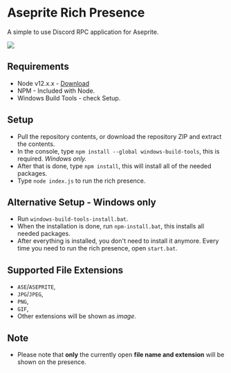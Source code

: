 # Aseprite Rich Presence

A simple to use Discord RPC application for Aseprite.

![](https://i.imgur.com/VMkH8TK.png)

## Requirements
- Node v12.x.x - [Download](https://nodejs.org/en/download/)
- NPM - Included with Node.
- Windows Build Tools - check Setup.

## Setup
- Pull the repository contents, or download the repository ZIP and extract the contents.
- In the console, type `npm install --global windows-build-tools`, this is required. _Windows only._
- After that is done, type `npm install`, this will install all of the needed packages.
- Type `node index.js` to run the rich presence.

## Alternative Setup - Windows only
- Run `windows-build-tools-install.bat`.
- When the installation is done, run `npm-install.bat`, this installs all needed packages.
- After everything is installed, you don't need to install it anymore. Every time you need to run the rich presence, open `start.bat`.

## Supported File Extensions
- `ASE`/`ASEPRITE`,
- `JPG`/`JPEG`,
- `PNG`,
- `GIF`,
- Other extensions will be shown as _image_.

## Note
- Please note that **only** the currently open **file name and extension** will be shown on the presence.
